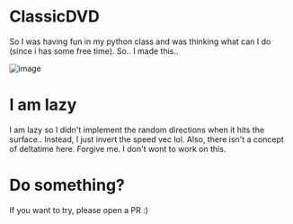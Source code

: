 # ClassicDVD

So I was having fun in my python class and was thinking what can I do (since i has some free time). So.. I made this..

![image](https://github.com/RaghavGohil/ClassicDVD/assets/71706645/66752f54-7614-4905-9892-22643e8442c8)

# I am lazy

I am lazy so I didn't implement the random directions when it hits the surface.. Instead, I just invert the speed vec lol.
Also, there isn't a concept of deltatime here. Forgive me. I don't wont to work on this.

# Do something?
If you want to try, please open a PR :)
